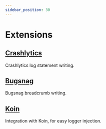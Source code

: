 ```yaml
---
sidebar_position: 30
---
```


# Extensions

## [Crashlytics](../crashreporting/CRASHLYTICS)

Crashlytics log statement writing.

## [Bugsnag](../crashreporting/BUGSNAG)

Bugsnag breadcrumb writing.

## [Koin](KOIN)

Integration with Koin, for easy logger injection.